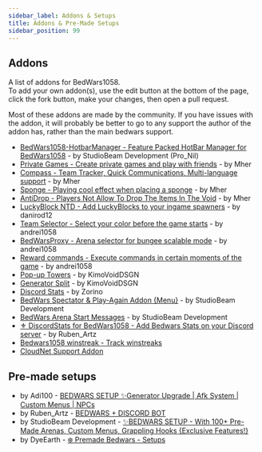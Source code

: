 ```yaml
---
sidebar_label: Addons & Setups
title: Addons & Pre-Made Setups
sidebar_position: 99
---
```


## Addons

A list of addons for BedWars1058. <br/>
To add your own addon(s), use the edit button at the bottom of the page, click the fork button, make your changes, then open a pull request.

Most of these addons are made by the community.
If you have issues with the addon, it will probably be better to go to any support the author of the addon has, rather than the main bedwars support.

- [BedWars1058-HotbarManager - Feature Packed HotBar Manager for BedWars1058](https://polymart.org/resource/2183) - by StudioBeam Development (Pro_Nil)
- [Private Games - Create private games and play with friends](https://polymart.org/resource/1620) - by Mher
- [Compass - Team Tracker, Quick Communications, Multi-language support](https://www.spigotmc.org/resources/91537/) - by Mher
- [Sponge - Playing cool effect when placing a sponge](https://www.spigotmc.org/resources/93540/) - by Mher
- [AntiDrop - Players Not Allow To Drop The Items In The Void](https://www.spigotmc.org/resources/86391/) - by Mher
- [LuckyBlock NTD - Add LuckyBlocks to your ingame spawners](https://www.spigotmc.org/resources/94872/) - by danirod12
- [Team Selector - Select your color before the game starts](https://www.spigotmc.org/resources/60438/) - by andrei1058
- [BedWarsProxy - Arena selector for bungee scalable mode](https://www.spigotmc.org/resources/66642/) - by andrei1058
- [Reward commands - Execute commands in certain moments of the game](https://www.spigotmc.org/resources/55381/) - by andrei1058
- [Pop-up Towers](https://www.spigotmc.org/resources/83661/) - by KimoVoidDSGN
- [Generator Split](https://www.spigotmc.org/resources/83883/) - by KimoVoidDSGN
- [Discord Stats](https://www.mc-market.org/resources/20403/) - by Zorino
- [BedWars Spectator & Play-Again Addon {Menu}](https://polymart.org/resource/bw1058-spectator-options-free.1937) - by StudioBeam Development
- [BedWars Arena Start Messages](https://polymart.org/resource/bedwars1058-arena-start-message.1880) - by StudioBeam Development
- [⚜️ DiscordStats for BedWars1058 - Add Bedwars Stats on your Discord server](https://www.spigotmc.org/resources/%E2%9A%9C%EF%B8%8F-discordstats-for-bedwars1058-win-streak-support-for-discordsrv-1-8-8-1-18.99183/) - by Ruben_Artz
- [Bedwars1058 winstreak - Track winstreaks](https://www.spigotmc.org/resources/bedwars1058-winstreak-addon-sqlite-mysql.97509/)
- [CloudNet Support Addon](https://www.spigotmc.org/resources/bedwars1058-cloudnet-addon.100041/)

## Pre-made setups

- by Adi100 - [BEDWARS SETUP ✨Generator Upgrade | Afk System | Custom Menus | NPCs](https://www.mc-market.org/resources/12378/?__cf_chl_jschl_tk__=pmd_zUe1xjS2ei0EP72mxwcz.hbPaDehkT0pn1EYURI9QEk-1635185029-0-gqNtZGzNAnujcnBszQj9)
- by Ruben_Artz - [BEDWARS + DISCORD BOT](https://polymart.org/resource/bedwars-discord-bot-setup.544)
- by StudioBeam Development - [✨BEDWARS SETUP - With 100+ Pre-Made Arenas, Custom Menus, Grappling Hooks {Exclusive Features!}](https://polymart.org/resource/bedwars-setup-studiobeam-dev.1968)
- by DyeEarth - [❄️ Premade Bedwars - Setups](https://polymart.org/resource/premade-bedwars-setups.1679)
